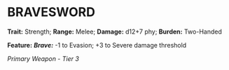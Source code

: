 ﻿---
tags:
  - Item
  - Weapon
name: 'BRAVESWORD'
trait: 'Strength'
range: 'Melee'
damage: 'd12+7 phy'
burden: 'Two-Handed'
feat_name: 'Brave'
feat_text: '-1 to Evasion; +3 to Severe damage threshold'
primary_or_secondary: 'Primary Weapon'
tier: 3
---

# BRAVESWORD

**Trait:** Strength; **Range:** Melee; **Damage:** d12+7 phy; **Burden:** Two-Handed

**Feature:** ***Brave:*** -1 to Evasion; +3 to Severe damage threshold

*Primary Weapon - Tier 3*
